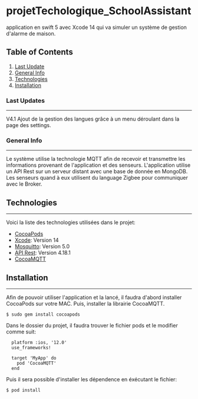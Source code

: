 # projetTechologique_SchoolAssistant
application en swift 5 avec Xcode 14 qui va simuler un système de gestion d'alarme de maison.

## Table of Contents
1. [Last Update](#last-update)
2. [General Info](#general-info)
3. [Technologies](#technologies)
4. [Installation](#installation)

### Last Updates
***
V4.1 Ajout de la gestion des langues grâce à un menu déroulant dans la page des settings.
### General Info
***
Le système utilise la technologie MQTT afin de recevoir et transmettre les informations provenant de l'application et des senseurs. L'application utilise un API Rest sur un serveur distant avec une base de donnée en MongoDB. Les senseurs quand à eux utilisent du language Zigbee pour communiquer avec le Broker.
## Technologies
***
Voici la liste des technologies utilisées dans le projet:
* [CocoaPods](https://cocoapods.org/) 
* [Xcode](https://developer.apple.com/xcode/): Version 14
* [Mosquitto](https://mosquitto.org/): Version 5.0
* [API Rest](https://www.bezkoder.com/node-express-mongodb-crud-rest-api/): Version 4.18.1
* [CocoaMQTT](https://cocoapods.org/)
## Installation
***
Afin de pouvoir utiliser l'application et la lancé, il faudra d'abord installer CocoaPods sur votre MAC. Puis, installer la librairie CocoaMQTT.
```
$ sudo gem install cocoapods
```
Dans le dossier du projet, il faudra trouver le fichier pods et le modifier comme suit:
```
  platform :ios, '12.0'
  use_frameworks!

  target 'MyApp' do
    pod 'CocoaMQTT'
  end
```
Puis il sera possible d'installer les dépendence en éxécutant le fichier:
```
$ pod install
```
